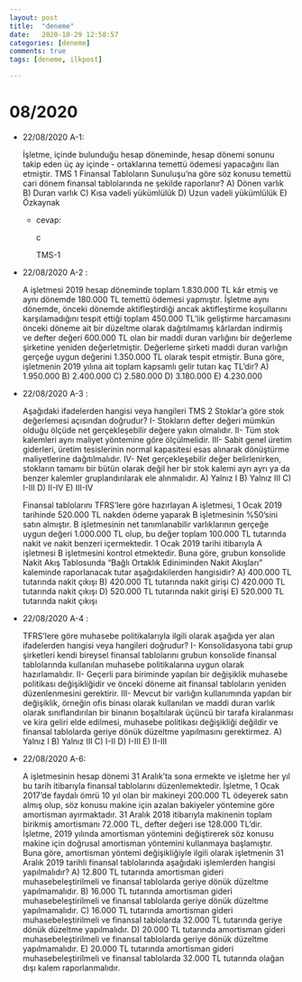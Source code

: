 ```yaml
---
layout: post
title:  "deneme"
date:   2020-10-29 12:58:57
categories: [deneme]
comments: true
tags: [deneme, ilkpost]

---
```



# 08/2020

- 22/08/2020 A-1:

    İşletme, içinde bulunduğu hesap döneminde, hesap dönemi sonunu takip eden üç ay içinde - ortaklarına temettü ödemesi yapacağını ilan etmiştir. TMS 1 Finansal Tabloların Sunuluşu’na göre söz konusu temettü cari dönem finansal tablolarında ne şekilde raporlanır?
    A) Dönen varlık
    B) Duran varlık
    C) Kısa vadeli yükümlülük
    D) Uzun vadeli yükümlülük
    E) Özkaynak

    - cevap:

        c

        TMS-1

- 22/08/2020 A-2 :

    A işletmesi 2019 hesap döneminde toplam 1.830.000 TL kâr etmiş ve aynı dönemde 180.000 TL temettü ödemesi yapmıştır. İşletme aynı dönemde, önceki dönemde aktifleştirdiği ancak aktifleştirme koşullarını karşılamadığını tespit ettiği toplam 450.000 TL’lik geliştirme harcamasını önceki döneme ait bir düzeltme olarak dağıtılmamış kârlardan indirmiş ve defter değeri 600.000 TL olan bir maddi duran varlığını bir değerleme şirketine yeniden değerletmiştir. Değerleme şirketi maddi duran varlığın gerçeğe uygun değerini 1.350.000 TL olarak tespit etmiştir.
    Buna göre, işletmenin 2019 yılına ait toplam kapsamlı gelir tutarı kaç TL’dir?
    A) 1.950.000
    B) 2.400.000
    C) 2.580.000
    D) 3.180.000
    E) 4.230.000

- 22/08/2020 A-3 :

    Aşağıdaki ifadelerden hangisi veya hangileri TMS 2 Stoklar’a göre stok değerlemesi açısından doğrudur?
    I- Stokların defter değeri mümkün olduğu ölçüde net gerçekleşebilir değere yakın olmalıdır.
    II- Tüm stok kalemleri aynı maliyet yöntemine göre ölçülmelidir.
    III- Sabit genel üretim giderleri, üretim tesislerinin normal kapasitesi esas alınarak dönüştürme maliyetlerine dağıtılmalıdır.
    IV- Net gerçekleşebilir değer belirlenirken, stokların tamamı bir bütün olarak değil her bir stok kalemi ayrı ayrı ya da benzer kalemler gruplandırılarak ele alınmalıdır.
    A) Yalnız I
    B) Yalnız III
    C) I-III
    D) II-IV
    E) III-IV

    Finansal tablolarını TFRS’lere göre hazırlayan A işletmesi, 1 Ocak 2019 tarihinde 520.000 TL nakden ödeme yaparak B işletmesinin %50’sini satın almıştır. B işletmesinin net tanımlanabilir varlıklarının gerçeğe uygun değeri 1.000.000 TL olup, bu değer toplam 100.000 TL tutarında nakit ve nakit benzeri içermektedir. 1 Ocak 2019 tarihi itibarıyla A işletmesi B işletmesini kontrol etmektedir.
    Buna göre, grubun konsolide Nakit Akış Tablosunda “Bağlı Ortaklık Ediniminden Nakit Akışları” kaleminde raporlanacak tutar aşağıdakilerden hangisidir?
    A) 400.000 TL tutarında nakit çıkışı
    B) 420.000 TL tutarında nakit girişi
    C) 420.000 TL tutarında nakit çıkışı
    D) 520.000 TL tutarında nakit girişi
    E) 520.000 TL tutarında nakit çıkışı

- 22/08/2020 A-4 :

    TFRS’lere göre muhasebe politikalarıyla ilgili olarak aşağıda yer alan ifadelerden hangisi veya hangileri doğrudur?
    I- Konsolidasyona tabi grup şirketleri kendi bireysel finansal tablolarını grubun konsolide finansal tablolarında kullanılan muhasebe politikalarına uygun olarak hazırlamalıdır.
    II- Geçerli para biriminde yapılan bir değişiklik muhasebe politikası değişikliğidir ve önceki döneme ait finansal tabloların yeniden düzenlenmesini gerektirir.
    III- Mevcut bir varlığın kullanımında yapılan bir değişiklik, örneğin ofis binası olarak kullanılan ve maddi duran varlık olarak sınıflandırılan bir binanın boşaltılarak üçüncü bir tarafa kiralanması ve kira geliri elde edilmesi, muhasebe politikası değişikliği değildir ve finansal tablolarda geriye dönük düzeltme yapılmasını gerektirmez.
    A) Yalnız I
    B) Yalnız III
    C) I-II
    D) I-III
    E) II-III

- 22/08/2020 A-6:

    A işletmesinin hesap dönemi 31 Aralık’ta sona ermekte ve işletme her yıl bu tarih itibarıyla finansal tablolarını düzenlemektedir. İşletme, 1 Ocak 2017’de faydalı ömrü 10 yıl olan bir makineyi 200.000 TL ödeyerek satın almış olup, söz konusu makine için azalan bakiyeler yöntemine göre amortisman ayırmaktadır. 31 Aralık 2018 itibarıyla makinenin toplam birikmiş amortismanı 72.000 TL, defter değeri ise 128.000 TL’dir. İşletme, 2019 yılında amortisman yöntemini değiştirerek söz konusu makine için doğrusal amortisman yöntemini kullanmaya başlamıştır.
    Buna göre, amortisman yöntemi değişikliğiyle ilgili olarak işletmenin 31 Aralık 2019 tarihli finansal tablolarında aşağıdaki işlemlerden hangisi yapılmalıdır?
    A) 12.800 TL tutarında amortisman gideri muhasebeleştirilmeli ve finansal tablolarda geriye dönük düzeltme yapılmamalıdır.
    B) 16.000 TL tutarında amortisman gideri muhasebeleştirilmeli ve finansal tablolarda geriye dönük düzeltme yapılmamalıdır.
    C) 16.000 TL tutarında amortisman gideri muhasebeleştirilmeli ve finansal tablolarda 32.000 TL tutarında geriye dönük düzeltme yapılmalıdır.
    D) 20.000 TL tutarında amortisman gideri muhasebeleştirilmeli ve finansal tablolarda geriye dönük düzeltme yapılmamalıdır.
    E) 20.000 TL tutarında amortisman gideri muhasebeleştirilmeli ve finansal tablolarda 32.000 TL tutarında olağan dışı kalem raporlanmalıdır.
